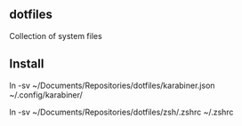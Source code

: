 ## dotfiles

Collection of system files

## Install

ln -sv ~/Documents/Repositories/dotfiles/karabiner.json ~/.config/karabiner/

ln -sv ~/Documents/Repositories/dotfiles/zsh/.zshrc ~/.zshrc
